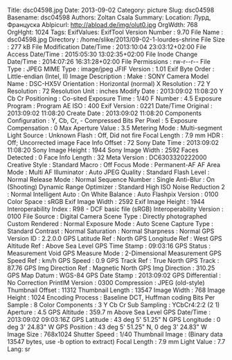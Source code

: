 Title: dsc04598.jpg
Date: 2013-09-02
Category: picture
Slug: dsc04598
Basename: dsc04598
Authors: Zoltan Csala
Summary:
Location: Лурд, Француска
Ablpicurl: http://abload.de/img/olut0.jpg
OrgWdth: 768
OrgHght: 1024
Tags:
ExifValues: ExifTool Version Number : 9.70
            File Name : dsc04598.jpg
            Directory : /home/slike/2013/09-02-1-lourdes-shrine
            File Size : 277 kB
            File Modification Date/Time : 2013:10:04 23:03:12+02:00
            File Access Date/Time : 2015:05:30 13:02:35+02:00
            File Inode Change Date/Time : 2014:07:26 16:31:28+02:00
            File Permissions : rw-r--r--
            File Type : JPEG
            MIME Type : image/jpeg
            JFIF Version : 1.01
            Exif Byte Order : Little-endian (Intel, II)
            Image Description :
            Make : SONY
            Camera Model Name : DSC-HX5V
            Orientation : Horizontal (normal)
            X Resolution : 72
            Y Resolution : 72
            Resolution Unit : inches
            Modify Date : 2013:09:02 11:08:20
            Y Cb Cr Positioning : Co-sited
            Exposure Time : 1/40
            F Number : 4.5
            Exposure Program : Program AE
            ISO : 400
            Exif Version : 0221
            Date/Time Original : 2013:09:02 11:08:20
            Create Date : 2013:09:02 11:08:20
            Components Configuration : Y, Cb, Cr, -
            Compressed Bits Per Pixel : 5
            Exposure Compensation : 0
            Max Aperture Value : 3.5
            Metering Mode : Multi-segment
            Light Source : Unknown
            Flash : Off, Did not fire
            Focal Length : 7.9 mm
            HDR : Off; Uncorrected image
            Face Info Offset : 72
            Sony Date Time : 2013:09:02 11:08:20
            Sony Image Height : 1944
            Sony Image Width : 2592
            Faces Detected : 0
            Face Info Length : 32
            Meta Version : DC6303320222000
            Creative Style : Standard
            Macro : Off
            Focus Mode : Permanent-AF
            AF Area Mode : Multi
            AF Illuminator : Auto
            JPEG Quality : Standard
            Flash Level : Normal
            Release Mode : Normal
            Sequence Number : Single
            Anti-Blur : On (Shooting)
            Dynamic Range Optimizer : Standard
            High ISO Noise Reduction 2 : Normal
            Intelligent Auto : On
            White Balance : Auto
            Flashpix Version : 0100
            Color Space : sRGB
            Exif Image Width : 2592
            Exif Image Height : 1944
            Interoperability Index : R98 - DCF basic file (sRGB)
            Interoperability Version : 0100
            File Source : Digital Camera
            Scene Type : Directly photographed
            Custom Rendered : Normal
            Exposure Mode : Auto
            Scene Capture Type : Standard
            Contrast : Normal
            Saturation : Normal
            Sharpness : Normal
            GPS Version ID : 2.2.0.0
            GPS Latitude Ref : North
            GPS Longitude Ref : West
            GPS Altitude Ref : Above Sea Level
            GPS Time Stamp : 09:03:16
            GPS Status : Measurement Void
            GPS Measure Mode : 2-Dimensional Measurement
            GPS Speed Ref : km/h
            GPS Speed : 0.9
            GPS Track Ref : True North
            GPS Track : 87.76
            GPS Img Direction Ref : Magnetic North
            GPS Img Direction : 310.25
            GPS Map Datum : WGS-84
            GPS Date Stamp : 2013:09:02
            GPS Differential : No Correction
            PrintIM Version : 0300
            Compression : JPEG (old-style)
            Thumbnail Offset : 11312
            Thumbnail Length : 13547
            Image Width : 768
            Image Height : 1024
            Encoding Process : Baseline DCT, Huffman coding
            Bits Per Sample : 8
            Color Components : 3
            Y Cb Cr Sub Sampling : YCbCr4:2:2 (2 1)
            Aperture : 4.5
            GPS Altitude : 359.7 m Above Sea Level
            GPS Date/Time : 2013:09:02 09:03:16Z
            GPS Latitude : 43 deg 5' 51.25" N
            GPS Longitude : 0 deg 3' 24.83" W
            GPS Position : 43 deg 5' 51.25" N, 0 deg 3' 24.83" W
            Image Size : 768x1024
            Shutter Speed : 1/40
            Thumbnail Image : (Binary data 13547 bytes, use -b option to extract)
            Focal Length : 7.9 mm
            Light Value : 7.7
Lang: sr


